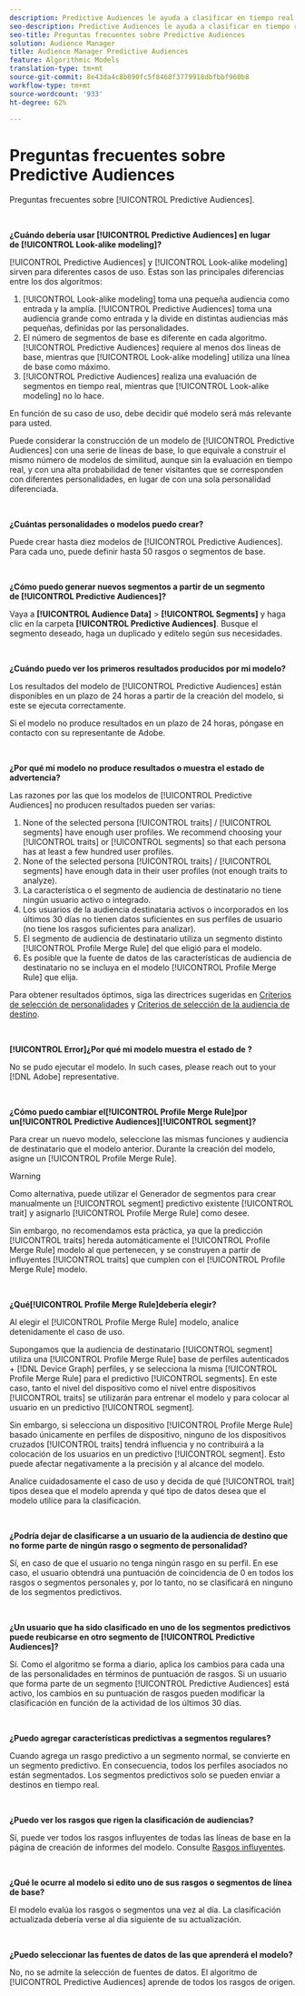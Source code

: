 ```yaml
---
description: Predictive Audiences le ayuda a clasificar en tiempo real audiencias desconocidas como personalidades diferenciadas, mediante el uso de la ciencia de datos.
seo-description: Predictive Audiences le ayuda a clasificar en tiempo real audiencias desconocidas como personalidades diferenciadas, mediante el uso de la ciencia de datos.
seo-title: Preguntas frecuentes sobre Predictive Audiences
solution: Audience Manager
title: Audience Manager Predictive Audiences
feature: Algorithmic Models
translation-type: tm+mt
source-git-commit: 8e43da4c8b890fc5f8468f3779918dbfbbf960b8
workflow-type: tm+mt
source-wordcount: '933'
ht-degree: 62%

---
```



# Preguntas frecuentes sobre Predictive Audiences

Preguntas frecuentes sobre [!UICONTROL Predictive Audiences].

 

**¿Cuándo debería usar [!UICONTROL Predictive Audiences] en lugar de [!UICONTROL Look-alike modeling]?**

[!UICONTROL Predictive Audiences] y [!UICONTROL Look-alike modeling] sirven para diferentes casos de uso. Estas son las principales diferencias entre los dos algoritmos:

1. [!UICONTROL Look-alike modeling] toma una pequeña audiencia como entrada y la amplía. [!UICONTROL Predictive Audiences] toma una audiencia grande como entrada y la divide en distintas audiencias más pequeñas, definidas por las personalidades.
1. El número de segmentos de base es diferente en cada algoritmo. [!UICONTROL Predictive Audiences] requiere al menos dos líneas de base, mientras que [!UICONTROL Look-alike modeling] utiliza una línea de base como máximo.
1. [!UICONTROL Predictive Audiences] realiza una evaluación de segmentos en tiempo real, mientras que [!UICONTROL Look-alike modeling] no lo hace.

En función de su caso de uso, debe decidir qué modelo será más relevante para usted.

Puede considerar la construcción de un modelo de [!UICONTROL Predictive Audiences] con una serie de líneas de base, lo que equivale a construir el mismo número de modelos de similitud, aunque sin la evaluación en tiempo real, y con una alta probabilidad de tener visitantes que se corresponden con diferentes personalidades, en lugar de con una sola personalidad diferenciada.

 

**¿Cuántas personalidades o modelos puedo crear?**

Puede crear hasta diez modelos de [!UICONTROL Predictive Audiences]. Para cada uno, puede definir hasta 50 rasgos o segmentos de base.

 

**¿Cómo puedo generar nuevos segmentos a partir de un segmento de [!UICONTROL Predictive Audiences]?**

Vaya a **[!UICONTROL Audience Data]** > **[!UICONTROL Segments]** y haga clic en la carpeta **[!UICONTROL Predictive Audiences]**. Busque el segmento deseado, haga un duplicado y edítelo según sus necesidades.

 

**¿Cuándo puedo ver los primeros resultados producidos por mi modelo?**

Los resultados del modelo de [!UICONTROL Predictive Audiences] están disponibles en un plazo de 24 horas a partir de la creación del modelo, si este se ejecuta correctamente.

Si el modelo no produce resultados en un plazo de 24 horas, póngase en contacto con su representante de Adobe.

 

**¿Por qué mi modelo no produce resultados o muestra el estado de advertencia?**

Las razones por las que los modelos de [!UICONTROL Predictive Audiences] no producen resultados pueden ser varias:

1. None of the selected persona [!UICONTROL traits] / [!UICONTROL segments] have enough user profiles. We recommend choosing your [!UICONTROL traits] or [!UICONTROL segments] so that each persona has at least a few hundred user profiles.
1. None of the selected persona [!UICONTROL traits] / [!UICONTROL segments] have enough data in their user profiles (not enough traits to analyze).
1. La característica o el segmento de audiencia de destinatario no tiene ningún usuario activo o integrado.
1. Los usuarios de la audiencia destinataria activos o incorporados en los últimos 30 días no tienen datos suficientes en sus perfiles de usuario (no tiene los rasgos suficientes para analizar).
1. El segmento de audiencia de destinatario utiliza un segmento distinto [!UICONTROL Profile Merge Rule] del que eligió para el modelo.
1. Es posible que la fuente de datos de las características de audiencia de destinatario no se incluya en el modelo [!UICONTROL Profile Merge Rule] que elija.

Para obtener resultados óptimos, siga las directrices sugeridas en [Criterios de selección de personalidades](../features/algorithmic-models/predictive-audiences.md#selection-personas) y [Criterios de selección de la audiencia de destino](../features/algorithmic-models/predictive-audiences.md#selection-audience).

 

**[!UICONTROL Error]¿Por qué mi modelo muestra el estado de ?**

No se pudo ejecutar el modelo. In such cases, please reach out to your [!DNL Adobe] representative.

 

**¿Cómo puedo cambiar el[!UICONTROL Profile Merge Rule]por un[!UICONTROL Predictive Audiences][!UICONTROL segment]?**

Para crear un nuevo modelo, seleccione las mismas funciones y audiencia de destinatario que el modelo anterior. Durante la creación del modelo, asigne un [!UICONTROL Profile Merge Rule].

>[!WARNING]
> Como alternativa, puede utilizar el Generador [](../features/segments/segment-builder.md) de segmentos para crear manualmente un [!UICONTROL segment] predictivo existente [!UICONTROL trait] y asignarlo [!UICONTROL Profile Merge Rule] como desee.
> 
> Sin embargo, no recomendamos esta práctica, ya que la predicción [!UICONTROL traits] hereda automáticamente el [!UICONTROL Profile Merge Rule] modelo al que pertenecen, y se construyen a partir de influyentes [!UICONTROL traits] que cumplen con el [!UICONTROL Profile Merge Rule] modelo.

 

**¿Qué[!UICONTROL Profile Merge Rule]debería elegir?**

Al elegir el [!UICONTROL Profile Merge Rule] modelo, analice detenidamente el caso de uso.

Supongamos que la audiencia de destinatario [!UICONTROL segment] utiliza una [!UICONTROL Profile Merge Rule] base de perfiles autenticados + [!DNL Device Graph] perfiles, y se selecciona la misma [!UICONTROL Profile Merge Rule] para el predictivo [!UICONTROL segments]. En este caso, tanto el nivel del dispositivo como el nivel entre dispositivos [!UICONTROL traits] se utilizarán para entrenar el modelo y para colocar al usuario en un predictivo [!UICONTROL segment].

Sin embargo, si selecciona un dispositivo [!UICONTROL Profile Merge Rule] basado únicamente en perfiles de dispositivo, ninguno de los dispositivos cruzados [!UICONTROL traits] tendrá influencia y no contribuirá a la colocación de los usuarios en un predictivo [!UICONTROL segment]. Esto puede afectar negativamente a la precisión y al alcance del modelo.

Analice cuidadosamente el caso de uso y decida de qué [!UICONTROL trait] tipos desea que el modelo aprenda y qué tipo de datos desea que el modelo utilice para la clasificación.

 

**¿Podría dejar de clasificarse a un usuario de la audiencia de destino que no forme parte de ningún rasgo o segmento de personalidad?**

Sí, en caso de que el usuario no tenga ningún rasgo en su perfil. En ese caso, el usuario obtendrá una puntuación de coincidencia de 0 en todos los rasgos o segmentos personales y, por lo tanto, no se clasificará en ninguno de los segmentos predictivos.

 

**¿Un usuario que ha sido clasificado en uno de los segmentos predictivos puede reubicarse en otro segmento de [!UICONTROL Predictive Audiences]?**

Sí. Como el algoritmo se forma a diario, aplica los cambios para cada una de las personalidades en términos de puntuación de rasgos. Si un usuario que forma parte de un segmento [!UICONTROL Predictive Audiences] está activo, los cambios en su puntuación de rasgos pueden modificar la clasificación en función de la actividad de los últimos 30 días.

 

**¿Puedo agregar características predictivas a segmentos regulares?**

Cuando agrega un rasgo predictivo a un segmento normal, se convierte en un segmento predictivo. En consecuencia, todos los perfiles asociados no están segmentados. Los segmentos predictivos solo se pueden enviar a destinos en tiempo real.

 

**¿Puedo ver los rasgos que rigen la clasificación de audiencias?**

Sí, puede ver todos los rasgos influyentes de todas las líneas de base en la página de creación de informes del modelo. Consulte [Rasgos influyentes](../features/algorithmic-models/predictive-audiences-reporting.md#influential-traits).

 

**¿Qué le ocurre al modelo si edito uno de sus rasgos o segmentos de línea de base?**

El modelo evalúa los rasgos o segmentos una vez al día. La clasificación actualizada debería verse al día siguiente de su actualización.

 

**¿Puedo seleccionar las fuentes de datos de las que aprenderá el modelo?**

No, no se admite la selección de fuentes de datos. El algoritmo de [!UICONTROL Predictive Audiences] aprende de todos los rasgos de origen.